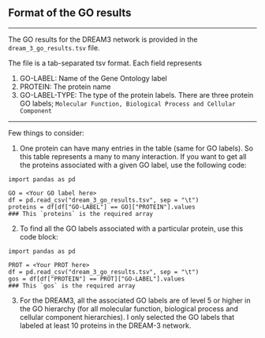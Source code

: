 ## Format of the GO results
---

The GO results for the DREAM3 network is provided in the `dream_3_go_results.tsv` file.

The file is a tab-separated tsv format. Each field represents
1. GO-LABEL: Name of the Gene Ontology label
2. PROTEIN: The protein name
3. GO-LABEL-TYPE: The type of the protein labels. There are three protein GO labels; `Molecular Function, Biological Process and Cellular Component`

---

Few things to consider:

1. One protein can have many entries in the table (same for GO labels). So this table represents a many to many interaction. If you want to get all the proteins associated with a given GO label, use the following code:

```
import pandas as pd

GO = <Your GO label here>
df = pd.read_csv("dream_3_go_results.tsv", sep = "\t")
proteins = df[df["GO-LABEL"] == GO]["PROTEIN"].values 
### This `proteins` is the required array
```

2. To find all the GO labels associated with a particular protein, use this code block:

```
import pandas as pd

PROT = <Your PROT here>
df = pd.read_csv("dream_3_go_results.tsv", sep = "\t")
gos = df[df["PROTEIN"] == PROT]["GO-LABEL"].values 
### This `gos` is the required array
```

3. For the DREAM3, all the associated GO labels are of level 5 or higher in the GO hierarchy (for all molecular function, biological process and cellular component hierarchies). I only selected the GO labels that labeled at least 10 proteins in the DREAM-3 network.


